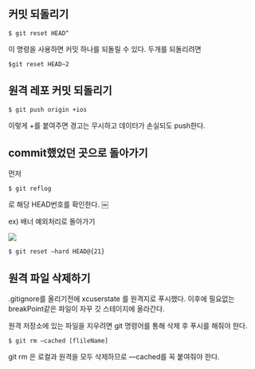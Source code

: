 
## 커밋 되돌리기
```$ git reset HEAD^```

이 명령을 사용하면 커밋 하나를 되돌릴 수 있다. 두개를 되돌리려면

```$git reset HEAD~2```

## 원격 레포 커밋 되돌리기
```$ git push origin +ios```

이렇게 +를 붙여주면 경고는 무시하고 데이터가 손실되도 push한다.

## commit했었던 곳으로 돌아가기
먼저

```$ git reflog```

로 해당 HEAD번호를 확인한다.
￼

ex) 배너 예외처리로 돌아가기

![](/images/post2/image1.png")

```$ git reset —hard HEAD@{21}```

## 원격 파일 삭제하기

.gitignore를 올리기전에 xcuserstate 를 원격지로 푸시했다.
이후에 필요없는 breakPoint같은 파일이 자꾸 깃 스테이지에 올라간다.

원격 저장소에 있는 파일을 지우려면 git 명령어를 통해 삭제 후 푸시를 해줘야 한다.

```$ git rm —cached [flileName]```

git rm 은 로컬과 원격을 모두 삭제하므로 —cached를 꼭 붙여줘야 한다.



